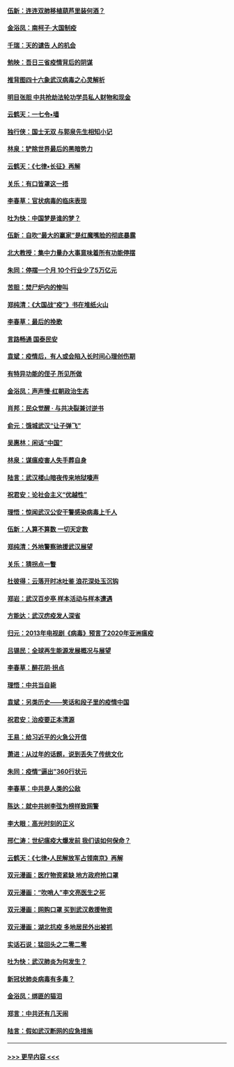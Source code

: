 #### [伍新：连连双肺移植葫芦里装何酒？](../pages/nsc993/n11913667.md?t=03042002) 
#### [金浴凤：南柯子·大国制疫](../pages/nsc993/n11913657.md?t=03042002) 
#### [千瑞：天的谴告  人的机会](../pages/nsc993/n11913309.md?t=03042002) 
#### [勉映：吾日三省疫情背后的阴谋](../pages/nsc993/n11913079.md?t=03042002) 
#### [推背图四十六象武汉病毒之心灵解析](../pages/nsc993/n11911761.md?t=03042002) 
#### [明目张胆 中共抢劫法轮功学员私人财物和现金](../pages/nsc993/n11910262.md?t=03042002) 
#### [云鹤天：一七令▪墙](../pages/nsc993/n11910627.md?t=03042002) 
#### [独行侠：国士无双 与郭泉先生相知小记](../pages/nsc993/n11910613.md?t=03042002) 
#### [林泉：铲除世界最后的黑暗势力](../pages/nsc993/n11909320.md?t=03042002) 
#### [云鹤天：《七律▪长征》再解](../pages/nsc993/n11909327.md?t=03042002) 
#### [关乐：有口皆罩这一捂](../pages/nsc993/n11908393.md?t=03042002) 
#### [李春草：官状病毒的临床表现](../pages/nsc993/n11908339.md?t=03042002) 
#### [吐为快：中国梦是谁的梦？](../pages/nsc993/n11906564.md?t=03042002) 
#### [伍新：自吹“最大的赢家”是红魔嘴脸的彻底暴露](../pages/nsc993/n11906407.md?t=03042002) 
#### [北大教授：集中力量办大事意味着所有功能停摆](../pages/nsc993/n11904800.md?t=03042002) 
#### [朱同：停摆一个月 10个行业少了5万亿元](../pages/nsc993/n11904498.md?t=03042002) 
#### [苦胆：焚尸炉内的惨叫](../pages/nsc993/n11904479.md?t=03042002) 
#### [郑纯清：《大国战“疫”》书在堆纸火山](../pages/nsc993/n11904450.md?t=03042002) 
#### [李春草：最后的挽歌](../pages/nsc993/n11904441.md?t=03042002) 
#### [言路畅通 国泰民安](../pages/nsc993/n11904222.md?t=03042002) 
#### [袁斌：疫情后，有人或会陷入长时间心理创伤期](../pages/nsc993/n11901514.md?t=03042002) 
#### [有特异功能的侄子 所见所做](../pages/nsc993/n11901154.md?t=03042002) 
#### [金浴凤：声声慢‧红朝政治生态](../pages/nsc993/n11899553.md?t=03042002) 
#### [肖邦：民众觉醒 · 与共决裂兼讨逆书](../pages/nsc993/n11898435.md?t=03042002) 
#### [俞元：饿城武汉“让子弹飞”](../pages/nsc993/n11898344.md?t=03042002) 
#### [吴惠林：闲话“中国”](../pages/nsc993/n11898182.md?t=03042002) 
#### [林泉：谋瘟疫害人失手葬自身](../pages/nsc993/n11897892.md?t=03042002) 
#### [陆言：武汉楼山暗夜传来地狱嚎声](../pages/nsc993/n11897033.md?t=03042002) 
#### [祝君安：论社会主义“优越性”](../pages/nsc993/n11897005.md?t=03042002) 
#### [理悟：惊闻武汉公安干警感染病毒上千人](../pages/nsc993/n11896947.md?t=03042002) 
#### [伍新：人算不算数 一切天定数](../pages/nsc993/n11893372.md?t=03042002) 
#### [郑纯清：外地警察驰援武汉展望](../pages/nsc993/n11893115.md?t=03042002) 
#### [关乐：猜拐点一瞥](../pages/nsc993/n11893020.md?t=03042002) 
#### [杜彼得：云落开时冰吐鉴 浪花深处玉沉钩](../pages/nsc993/n11892107.md?t=03042002) 
#### [郑岩：武汉百步亭 样本活动与样本遭遇](../pages/nsc993/n11892310.md?t=03042002) 
#### [方能达：武汉疠疫发人深省](../pages/nsc993/n11891376.md?t=03042002) 
#### [归元：2013年电视剧《病毒》预言了2020年亚洲瘟疫](../pages/nsc993/n11891126.md?t=03042002) 
#### [吕锡民：全球再生能源发展概况与展望](../pages/nsc993/n11890613.md?t=03042002) 
#### [李春草：醉花阴·拐点](../pages/nsc993/n11890567.md?t=03042002) 
#### [理悟：中共当自毙](../pages/nsc993/n11890559.md?t=03042002) 
#### [袁斌：另类历史——笑话和段子里的疫情中国](../pages/nsc993/n11889243.md?t=03042002) 
#### [祝君安：治疫要正本清源](../pages/nsc993/n11889085.md?t=03042002) 
#### [王易：给习近平的火急公开信](../pages/nsc993/n11888225.md?t=03042002) 
#### [萧进：从过年的话题，说到丢失了传统文化](../pages/nsc993/n11887732.md?t=03042002) 
#### [朱同：疫情“逼出”360行状元](../pages/nsc993/n11887678.md?t=03042002) 
#### [李春草：中共是人类的公敌](../pages/nsc993/n11887656.md?t=03042002) 
#### [陈达：就中共树李弦为榜样致网警](../pages/nsc993/n11887625.md?t=03042002) 
#### [李大眼：高光时刻的正义](../pages/nsc993/n11887585.md?t=03042002) 
#### [邢仁涛：世纪瘟疫大爆发前 我们该如何保命？](../pages/nsc993/n11887535.md?t=03042002) 
#### [云鹤天：《七律▪人民解放军占领南京》再解](../pages/nsc993/n11887524.md?t=03042002) 
#### [双元漫画：医疗物资紧缺 地方政府抢口罩](../pages/nsc993/n11884744.md?t=03042002) 
#### [双元漫画：“吹哨人”李文亮医生之死](../pages/nsc993/n11884705.md?t=03042002) 
#### [双元漫画：网购口罩 买到武汉救援物资](../pages/nsc993/n11884670.md?t=03042002) 
#### [双元漫画：湖北抗疫 多地居民外出被抓](../pages/nsc993/n11884643.md?t=03042002) 
#### [实话石说：猛回头之二零二零](../pages/nsc993/n11883968.md?t=03042002) 
#### [吐为快：武汉肺炎为何发生？](../pages/nsc993/n11882180.md?t=03042002) 
#### [新冠状肺炎病毒有多毒？](../pages/nsc993/n11881790.md?t=03042002) 
#### [金浴凤：绑匪的猫泪](../pages/nsc993/n11880664.md?t=03042002) 
#### [郑言：中共还有几天闹](../pages/nsc993/n11880645.md?t=03042002) 
#### [陆言：假如武汉断网的应急措施](../pages/nsc993/n11880619.md?t=03042002) 

----
#### [ >>> 更早内容 <<< ](../indexes/nsc993-earlier.md)
